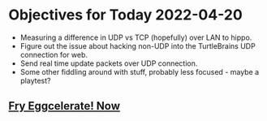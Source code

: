 # Objectives for Today 2022-04-20

- Measuring a difference in UDP vs TCP (hopefully) over LAN to hippo.
- Figure out the issue about hacking non-UDP into the TurtleBrains UDP connection for web.
- Send real time update packets over UDP connection.
- Some other fiddling around with stuff, probably less focused - maybe a playtest?

## [Fry Eggcelerate! Now](https://store.steampowered.com/app/1902100/Winter_Eggspansion_for_Eggcelerate/)
